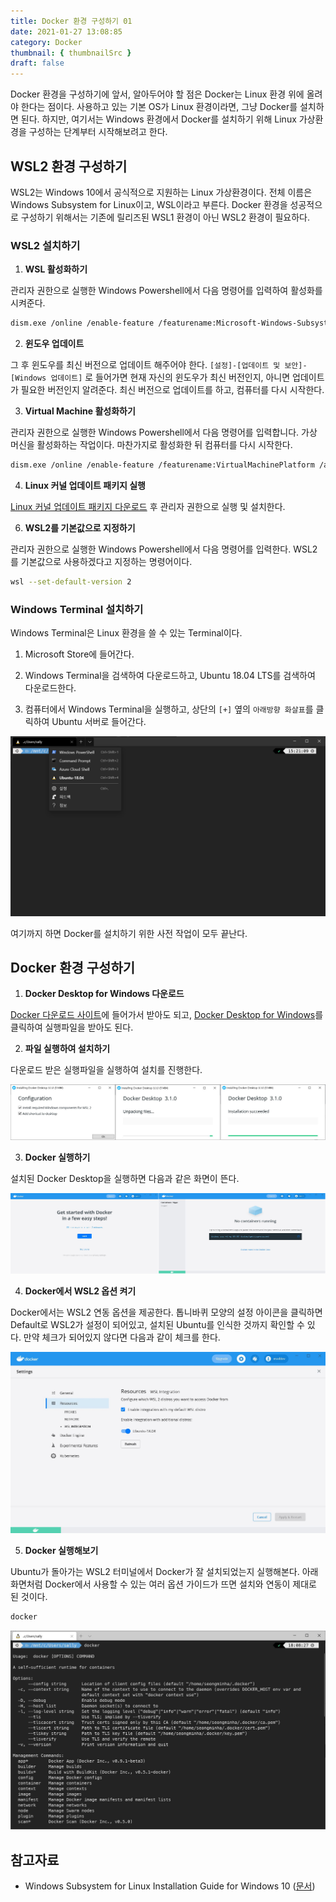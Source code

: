 ```yaml
---
title: Docker 환경 구성하기 01
date: 2021-01-27 13:08:85
category: Docker
thumbnail: { thumbnailSrc }
draft: false
---
```


Docker 환경을 구성하기에 앞서, 알아두어야 할 점은 Docker는 Linux 환경 위에 올려야 한다는 점이다. 사용하고 있는 기본 OS가 Linux 환경이라면, 그냥 Docker를 설치하면 된다. 하지만, 여기서는 Windows 환경에서 Docker를 설치하기 위해 Linux 가상환경을 구성하는 단계부터 시작해보려고 한다.

## WSL2 환경 구성하기

WSL2는 Windows 10에서 공식적으로 지원하는 Linux 가상환경이다. 전체 이름은 Windows Subsystem for Linux이고, WSL이라고 부른다. Docker 환경을 성공적으로 구성하기 위해서는 기존에 릴리즈된 WSL1 환경이 아닌 WSL2 환경이 필요하다.

### WSL2 설치하기

1.  **WSL 활성화하기**  

관리자 권한으로 실행한 Windows Powershell에서 다음 명령어를 입력하여 활성화를 시켜준다.

```bash
dism.exe /online /enable-feature /featurename:Microsoft-Windows-Subsystem-Linux /all /norestart
```
2.  **윈도우 업데이트**  

그 후 윈도우를 최신 버전으로 업데이트 해주어야 한다. `[설정]-[업데이트 및 보안]-[Windows 업데이트]` 로 들어가면 현재 자신의 윈도우가 최신 버전인지, 아니면 업데이트가 필요한 버전인지 알려준다. 최신 버전으로 업데이트를 하고, 컴퓨터를 다시 시작한다.  

3.  **Virtual Machine 활성화하기**  

관리자 권한으로 실행한 Windows Powershell에서 다음 명령어를 입력합니다. 가상 머신을 활성화하는 작업이다. 마찬가지로 활성화한 뒤 컴퓨터를 다시 시작한다.

```bash
dism.exe /online /enable-feature /featurename:VirtualMachinePlatform /all /norestart
```
    
4.  **Linux 커널 업데이트 패키지 실행**  

[Linux 커널 업데이트 패키지 다운로드](https://wslstorestorage.blob.core.windows.net/wslblob/wsl_update_x64.msi) 후 관리자 권한으로 실행 및 설치한다.  
    
6.  **WSL2를 기본값으로 지정하기**  

관리자 권한으로 실행한 Windows Powershell에서 다음 명령어를 입력한다. WSL2를 기본값으로 사용하겠다고 지정하는 명령어이다.

```bash
wsl --set-default-version 2
```

### Windows Terminal 설치하기
Windows Terminal은 Linux 환경을 쓸 수 있는 Terminal이다.

1.  Microsoft Store에 들어간다.
    
2.  Windows Terminal을 검색하여 다운로드하고, Ubuntu 18.04 LTS를 검색하여 다운로드한다.
    
3.  컴퓨터에서 Windows Terminal을 실행하고, 상단의 `[+]` 옆의 `아래방향 화살표`를 클릭하여 Ubuntu 서버로 들어간다.

![](./images/windows-terminal.png)

여기까지 하면 Docker를 설치하기 위한 사전 작업이 모두 끝난다.

## Docker 환경 구성하기

1.  **Docker Desktop for Windows 다운로드**  

 [Docker 다운로드 사이트](https://www.docker.com/products/docker-desktop)에 들어가서 받아도 되고, [Docker Desktop for Windows](https://desktop.docker.com/win/stable/Docker%20Desktop%20Installer.exe)를 클릭하여 실행파일을 받아도 된다.
    
2.  **파일 실행하여 설치하기**  

다운로드 받은 실행파일을 실행하여 설치를 진행한다.

![](./images/docker-install.png)

3.  **Docker 실행하기**  

설치된 Docker Desktop을 실행하면 다음과 같은 화면이 뜬다.

![](./images/docker-dashboard.png)

4.  **Docker에서 WSL2 옵션 켜기**  

Docker에서는 WSL2 연동 옵션을 제공한다. 톱니바퀴 모양의 설정 아이콘을 클릭하면 Default로 WSL2가 설정이 되어있고, 설치된 Ubuntu를 인식한 것까지 확인할 수 있다. 만약 체크가 되어있지 않다면 다음과 같이 체크를 한다.

![](./images/docker-settings.jpg)

5.  **Docker 실행해보기**  

Ubuntu가 돌아가는 WSL2 터미널에서 Docker가 잘 설치되었는지 실행해본다. 아래 화면처럼 Docker에서 사용할 수 있는 여러 옵션 가이드가 뜨면 설치와 연동이 제대로 된 것이다.

```bash
docker
```

![](./images/docker-execute.jpg)

## 참고자료

- Windows Subsystem for Linux Installation Guide for Windows 10 ([문서](https://docs.microsoft.com/ko-kr/windows/wsl/install-win10#manual-installation-steps))
